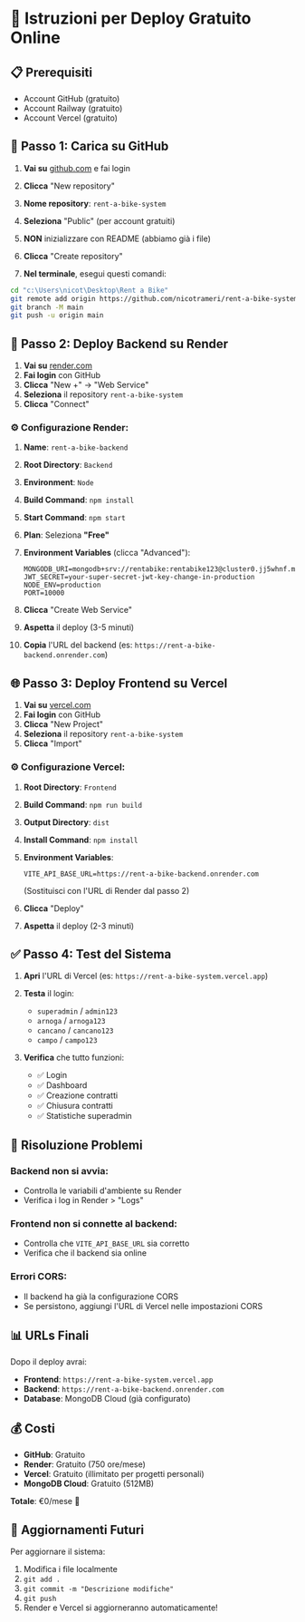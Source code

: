 # 🚀 Istruzioni per Deploy Gratuito Online

## 📋 Prerequisiti
- Account GitHub (gratuito)
- Account Railway (gratuito)
- Account Vercel (gratuito)

## 🔄 Passo 1: Carica su GitHub

1. **Vai su** [github.com](https://github.com) e fai login
2. **Clicca** "New repository"
3. **Nome repository**: `rent-a-bike-system`
4. **Seleziona** "Public" (per account gratuiti)
5. **NON** inizializzare con README (abbiamo già i file)
6. **Clicca** "Create repository"

7. **Nel terminale**, esegui questi comandi:
```bash
cd "c:\Users\nicot\Desktop\Rent a Bike"
git remote add origin https://github.com/nicotrameri/rent-a-bike-system.git
git branch -M main
git push -u origin main
```

## 🎨 Passo 2: Deploy Backend su Render

1. **Vai su** [render.com](https://render.com)
2. **Fai login** con GitHub
3. **Clicca** "New +" → "Web Service"
4. **Seleziona** il repository `rent-a-bike-system`
5. **Clicca** "Connect"

### ⚙️ Configurazione Render:

1. **Name**: `rent-a-bike-backend`
2. **Root Directory**: `Backend`
3. **Environment**: `Node`
4. **Build Command**: `npm install`
5. **Start Command**: `npm start`
6. **Plan**: Seleziona **"Free"**

7. **Environment Variables** (clicca "Advanced"):
   ```
   MONGODB_URI=mongodb+srv://rentabike:rentabike123@cluster0.jj5whnf.mongodb.net/rentabike
   JWT_SECRET=your-super-secret-jwt-key-change-in-production
   NODE_ENV=production
   PORT=10000
   ```

8. **Clicca** "Create Web Service"
9. **Aspetta** il deploy (3-5 minuti)
10. **Copia** l'URL del backend (es: `https://rent-a-bike-backend.onrender.com`)

## 🌐 Passo 3: Deploy Frontend su Vercel

1. **Vai su** [vercel.com](https://vercel.com)
2. **Fai login** con GitHub
3. **Clicca** "New Project"
4. **Seleziona** il repository `rent-a-bike-system`
5. **Clicca** "Import"

### ⚙️ Configurazione Vercel:

1. **Root Directory**: `Frontend`
2. **Build Command**: `npm run build`
3. **Output Directory**: `dist`
4. **Install Command**: `npm install`

5. **Environment Variables**:
   ```
   VITE_API_BASE_URL=https://rent-a-bike-backend.onrender.com
   ```
   (Sostituisci con l'URL di Render dal passo 2)

6. **Clicca** "Deploy"
7. **Aspetta** il deploy (2-3 minuti)

## ✅ Passo 4: Test del Sistema

1. **Apri** l'URL di Vercel (es: `https://rent-a-bike-system.vercel.app`)
2. **Testa** il login:
   - `superadmin` / `admin123`
   - `arnoga` / `arnoga123`
   - `cancano` / `cancano123`
   - `campo` / `campo123`

3. **Verifica** che tutto funzioni:
   - ✅ Login
   - ✅ Dashboard
   - ✅ Creazione contratti
   - ✅ Chiusura contratti
   - ✅ Statistiche superadmin

## 🔧 Risoluzione Problemi

### Backend non si avvia:
- Controlla le variabili d'ambiente su Render
- Verifica i log in Render > "Logs"

### Frontend non si connette al backend:
- Controlla che `VITE_API_BASE_URL` sia corretto
- Verifica che il backend sia online

### Errori CORS:
- Il backend ha già la configurazione CORS
- Se persistono, aggiungi l'URL di Vercel nelle impostazioni CORS

## 📊 URLs Finali

Dopo il deploy avrai:
- **Frontend**: `https://rent-a-bike-system.vercel.app`
- **Backend**: `https://rent-a-bike-backend.onrender.com`
- **Database**: MongoDB Cloud (già configurato)

## 💰 Costi

- **GitHub**: Gratuito
- **Render**: Gratuito (750 ore/mese)
- **Vercel**: Gratuito (illimitato per progetti personali)
- **MongoDB Cloud**: Gratuito (512MB)

**Totale**: €0/mese 🎉

## 🔄 Aggiornamenti Futuri

Per aggiornare il sistema:
1. Modifica i file localmente
2. `git add .`
3. `git commit -m "Descrizione modifiche"`
4. `git push`
5. Render e Vercel si aggiorneranno automaticamente!